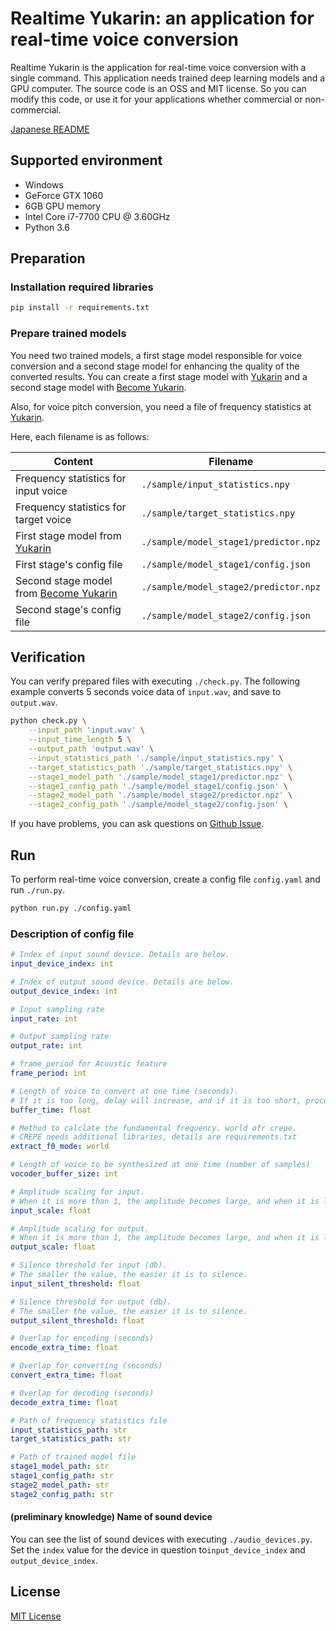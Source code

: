 # Realtime Yukarin: an application for real-time voice conversion
Realtime Yukarin is the application for real-time voice conversion with a single command.
This application needs trained deep learning models and a GPU computer.
The source code is an OSS and MIT license.
So you can modify this code, or use it for your applications whether commercial or non-commercial.

[Japanese README](./README_jp.md)

## Supported environment
* Windows
* GeForce GTX 1060
* 6GB GPU memory
* Intel Core i7-7700 CPU @ 3.60GHz
* Python 3.6

## Preparation
### Installation required libraries
```bash
pip install -r requirements.txt
```

### Prepare trained models
You need two trained models, a first stage model responsible for voice conversion
and a second stage model for enhancing the quality of the converted results.
You can create a first stage model with [Yukarin](https://github.com/Hiroshiba/yukarin)
and a second stage model with [Become Yukarin](https://github.com/Hiroshiba/become-yukarin).

Also, for voice pitch conversion, you need a file of frequency statistics
at [Yukarin](https://github.com/Hiroshiba/yukarin).

Here, each filename is as follows:

|  Content  |  Filename  |
| ---- | ---- |
|  Frequency statistics for input voice  |  `./sample/input_statistics.npy`  |
|  Frequency statistics for target voice  |  `./sample/target_statistics.npy`  |
|  First stage model from [Yukarin](https://github.com/Hiroshiba/yukarin)  |  `./sample/model_stage1/predictor.npz`  |
|  First stage's config file  |  `./sample/model_stage1/config.json`  |
|  Second stage model from [Become Yukarin](https://github.com/Hiroshiba/become-yukarin) |  `./sample/model_stage2/predictor.npz`  |
|  Second stage's config file  |  `./sample/model_stage2/config.json`  |

## Verification
You can verify prepared files with executing `./check.py`.
The following example converts 5 seconds voice data of `input.wav`, and save to `output.wav`.

```bash
python check.py \
    --input_path 'input.wav' \
    --input_time_length 5 \
    --output_path 'output.wav' \
    --input_statistics_path './sample/input_statistics.npy' \
    --target_statistics_path './sample/target_statistics.npy' \
    --stage1_model_path './sample/model_stage1/predictor.npz' \
    --stage1_config_path './sample/model_stage1/config.json' \
    --stage2_model_path './sample/model_stage2/predictor.npz' \
    --stage2_config_path './sample/model_stage2/config.json' \

```

If you have problems, you can ask questions
on [Github Issue](https://github.com/Hiroshiba/realtime-yukarin/issues).

## Run
To perform real-time voice conversion, create a config file `config.yaml` and run `./run.py`.

```bash
python run.py ./config.yaml
```

### Description of config file
```yaml
# Index of input sound device. Details are below.
input_device_index: int

# Index of output sound device. Details are below.
output_device_index: int

# Input sampling rate
input_rate: int

# Output sampling rate
output_rate: int

# frame_period for Acoustic feature
frame_period: int

# Length of voice to convert at one time (seconds).
# If it is too long, delay will increase, and if it is too short, processing will not catch up.
buffer_time: float

# Method to calclate the fundamental frequency. world ofr crepe.
# CREPE needs additional libraries, details are requirements.txt
extract_f0_mode: world

# Length of voice to be synthesized at one time (number of samples)
vocoder_buffer_size: int

# Amplitude scaling for input.
# When it is more than 1, the amplitude becomes large, and when it is less than 1, the amplitude becomes small.
input_scale: float

# Amplitude scaling for output.
# When it is more than 1, the amplitude becomes large, and when it is less than 1, the amplitude becomes small.
output_scale: float

# Silence threshold for input (db).
# The smaller the value, the easier it is to silence.
input_silent_threshold: float

# Silence threshold for output (db).
# The smaller the value, the easier it is to silence.
output_silent_threshold: float

# Overlap for encoding (seconds)
encode_extra_time: float

# Overlap for converting (seconds)
convert_extra_time: float

# Overlap for decoding (seconds)
decode_extra_time: float

# Path of frequency statistics file
input_statistics_path: str
target_statistics_path: str

# Path of trained model file
stage1_model_path: str
stage1_config_path: str
stage2_model_path: str
stage2_config_path: str
```

#### (preliminary knowledge) Name of sound device
You can see the list of sound devices with executing `./audio_devices.py`.
Set the `index` value for the device in question to`input_device_index` and `output_device_index`.

## License
[MIT License](./LICENSE)
